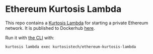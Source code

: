 Ethereum Kurtosis Lambda
=====================
This repo contains a [Kurtosis Lambda](https://docs.kurtosistech.com/lambdas.html) for starting a private Ethereum network. It is published to Dockerhub [here](https://hub.docker.com/repository/docker/kurtosistech/ethereum-kurtosis-lambda/). 

Run it with [the CLI](https://docs.kurtosistech.com/installation.html) with:

```
kurtosis lambda exec kurtosistech/ethereum-kurtosis-lambda
```
